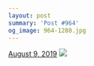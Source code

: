 ```yaml
---
layout: post
summary: 'Post #964'
og_image: 964-1280.jpg
---
```


<p>
  <time>
    <a href="/964">August 9, 2019</a>
  </time>
  <a href="/964">
    <img src="{{ site.assets_url }}/964-640.jpg" srcset="{{ site.assets_url }}/964-320.jpg 320w, {{ site.assets_url }}/964-640.jpg 640w, {{ site.assets_url }}/964-960.jpg 960w, {{ site.assets_url }}/964-1280.jpg 1280w" sizes="(min-width: 700px) 50vw, calc(100vw - 2rem)" />
  </a>
</p>
